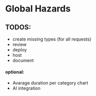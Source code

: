 # Global Hazards

## TODOS:

 - create missing types (for all requests)
 - review
 - deploy
 - host
 - document

#### optional:

 - Avarage duration per category chart
 - AI integration